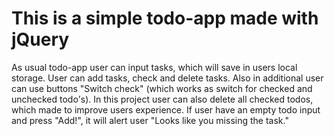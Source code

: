 # This is a simple todo-app made with jQuery
As usual todo-app user can input tasks, which will save in users local storage.
User can add tasks, check and delete tasks. Also in additional user can use buttons "Switch check" (which works as switch for checked and unchecked todo's).
In this project user can also delete all checked todos, which made to improve users experience.
If user have an empty todo input and press "Add!", it will alert user "Looks like you missing the task."

